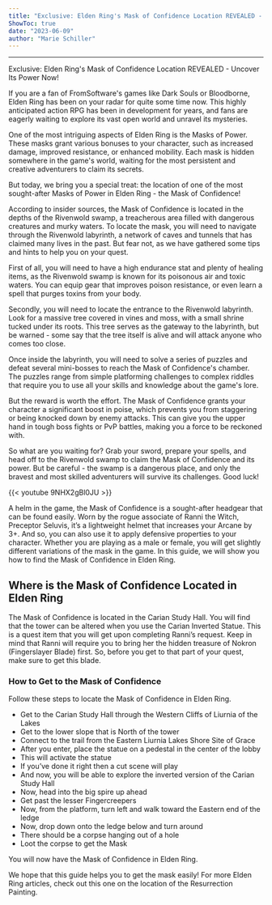 ```yaml
---
title: "Exclusive: Elden Ring's Mask of Confidence Location REVEALED - Uncover Its Power Now!"
ShowToc: true 
date: "2023-06-09"
author: "Marie Schiller"
---
```

*****
Exclusive: Elden Ring's Mask of Confidence Location REVEALED - Uncover Its Power Now!

If you are a fan of FromSoftware's games like Dark Souls or Bloodborne, Elden Ring has been on your radar for quite some time now. This highly anticipated action RPG has been in development for years, and fans are eagerly waiting to explore its vast open world and unravel its mysteries.

One of the most intriguing aspects of Elden Ring is the Masks of Power. These masks grant various bonuses to your character, such as increased damage, improved resistance, or enhanced mobility. Each mask is hidden somewhere in the game's world, waiting for the most persistent and creative adventurers to claim its secrets.

But today, we bring you a special treat: the location of one of the most sought-after Masks of Power in Elden Ring - the Mask of Confidence!

According to insider sources, the Mask of Confidence is located in the depths of the Rivenwold swamp, a treacherous area filled with dangerous creatures and murky waters. To locate the mask, you will need to navigate through the Rivenwold labyrinth, a network of caves and tunnels that has claimed many lives in the past. But fear not, as we have gathered some tips and hints to help you on your quest.

First of all, you will need to have a high endurance stat and plenty of healing items, as the Rivenwold swamp is known for its poisonous air and toxic waters. You can equip gear that improves poison resistance, or even learn a spell that purges toxins from your body.

Secondly, you will need to locate the entrance to the Rivenwold labyrinth. Look for a massive tree covered in vines and moss, with a small shrine tucked under its roots. This tree serves as the gateway to the labyrinth, but be warned - some say that the tree itself is alive and will attack anyone who comes too close.

Once inside the labyrinth, you will need to solve a series of puzzles and defeat several mini-bosses to reach the Mask of Confidence's chamber. The puzzles range from simple platforming challenges to complex riddles that require you to use all your skills and knowledge about the game's lore.

But the reward is worth the effort. The Mask of Confidence grants your character a significant boost in poise, which prevents you from staggering or being knocked down by enemy attacks. This can give you the upper hand in tough boss fights or PvP battles, making you a force to be reckoned with.

So what are you waiting for? Grab your sword, prepare your spells, and head off to the Rivenwold swamp to claim the Mask of Confidence and its power. But be careful - the swamp is a dangerous place, and only the bravest and most skilled adventurers will survive its challenges. Good luck!

{{< youtube 9NHX2gBl0JU >}} 



A helm in the game, the Mask of Confidence is a sought-after headgear that can be found easily. Worn by the rogue associate of Ranni the Witch, Preceptor Seluvis, it’s a lightweight helmet that increases your Arcane by 3+. And so, you can also use it to apply defensive properties to your character. Whether you are playing as a male or female, you will get slightly different variations of the mask in the game. In this guide, we will show you how to find the Mask of Confidence in Elden Ring.
 
## Where is the Mask of Confidence Located in Elden Ring
 

 
The Mask of Confidence is located in the Carian Study Hall. You will find that the tower can be altered when you use the Carian Inverted Statue. This is a quest item that you will get upon completing Ranni’s request. Keep in mind that Ranni will require you to bring her the hidden treasure of Nokron (Fingerslayer Blade) first. So, before you get to that part of your quest, make sure to get this blade.
 
### How to Get to the Mask of Confidence
 
Follow these steps to locate the Mask of Confidence in Elden Ring.
 
- Get to the Carian Study Hall through the Western Cliffs of Liurnia of the Lakes
 - Get to the lower slope that is North of the tower
 - Connect to the trail from the Eastern Liurnia Lakes Shore Site of Grace
 - After you enter, place the statue on a pedestal in the center of the lobby
 - This will activate the statue
 - If you’ve done it right then a cut scene will play
 - And now, you will be able to explore the inverted version of the Carian Study Hall
 - Now, head into the big spire up ahead
 - Get past the lesser Fingercreepers
 - Now, from the platform, turn left and walk toward the Eastern end of the ledge
 - Now, drop down onto the ledge below and turn around
 - There should be a corpse hanging out of a hole
 - Loot the corpse to get the Mask

 
You will now have the Mask of Confidence in Elden Ring.
 
We hope that this guide helps you to get the mask easily! For more Elden Ring articles, check out this one on the location of the Resurrection Painting.



